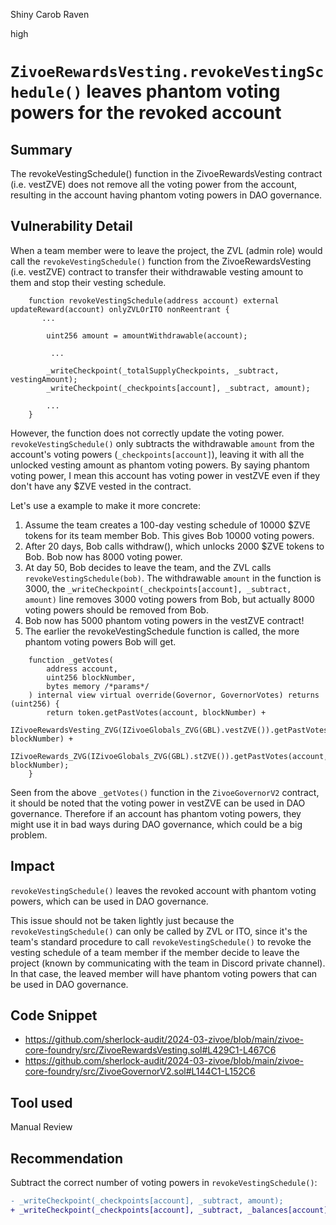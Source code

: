 Shiny Carob Raven

high

# `ZivoeRewardsVesting.revokeVestingSchedule()` leaves phantom voting powers for the revoked account

## Summary

The revokeVestingSchedule() function in the ZivoeRewardsVesting contract (i.e. vestZVE) does not remove all the voting power from the account, resulting in the account having phantom voting powers in DAO governance.

## Vulnerability Detail

When a team member were to leave the project, the ZVL (admin role) would call the `revokeVestingSchedule()` function from the ZivoeRewardsVesting (i.e. vestZVE) contract to transfer their withdrawable vesting amount to them and stop their vesting schedule.

```solidity
    function revokeVestingSchedule(address account) external updateReward(account) onlyZVLOrITO nonReentrant {
       ...
        
        uint256 amount = amountWithdrawable(account);
       
         ...

        _writeCheckpoint(_totalSupplyCheckpoints, _subtract, vestingAmount);
        _writeCheckpoint(_checkpoints[account], _subtract, amount);
        
        ...
    }
```

However, the function does not correctly update the voting power. `revokeVestingSchedule()` only subtracts the withdrawable `amount` from the account's voting powers (`_checkpoints[account]`), leaving it with all the unlocked vesting amount as phantom voting powers. By saying phantom voting power, I mean this account has voting power in vestZVE even if they don't have any $ZVE vested in the contract.

Let's use a example to make it more concrete:
1. Assume the team creates a 100-day vesting schedule of 10000 $ZVE tokens for its team member Bob. This gives Bob 10000 voting powers.
2. After 20 days, Bob calls withdraw(), which unlocks 2000 $ZVE tokens to Bob. Bob now has 8000 voting power.
3. At day 50, Bob decides to leave the team, and the ZVL calls `revokeVestingSchedule(bob)`.  The withdrawable `amount` in the function is 3000, the `_writeCheckpoint(_checkpoints[account], _subtract, amount)` line removes 3000 voting powers from Bob, but actually 8000 voting powers should be removed from Bob.
4. Bob now has 5000 phantom voting powers in the vestZVE contract!
5. The earlier the revokeVestingSchedule function is called, the more phantom voting powers Bob will get.


```solidity
    function _getVotes(
        address account,
        uint256 blockNumber,
        bytes memory /*params*/
    ) internal view virtual override(Governor, GovernorVotes) returns (uint256) {
        return token.getPastVotes(account, blockNumber) + 
            IZivoeRewardsVesting_ZVG(IZivoeGlobals_ZVG(GBL).vestZVE()).getPastVotes(account, blockNumber) +
            IZivoeRewards_ZVG(IZivoeGlobals_ZVG(GBL).stZVE()).getPastVotes(account, blockNumber);
    }
```
Seen from the above `_getVotes()` function in the `ZivoeGovernorV2` contract, it should be noted that the voting power in vestZVE can be used in DAO governance.
Therefore if an account has phantom voting powers, they might use it in bad ways during DAO governance, which could be a big problem.

## Impact

`revokeVestingSchedule()` leaves the revoked account with phantom voting powers, which can be used in DAO governance.

This issue should not be taken lightly just because the `revokeVestingSchedule()` can only be called by ZVL or ITO, since it's the team's standard procedure to call `revokeVestingSchedule()` to revoke the vesting schedule of a team member if the member decide to leave the project (known by communicating with the team in Discord private channel). In that case, the leaved member will have phantom voting powers that can be used in DAO governance.

## Code Snippet
- https://github.com/sherlock-audit/2024-03-zivoe/blob/main/zivoe-core-foundry/src/ZivoeRewardsVesting.sol#L429C1-L467C6
- https://github.com/sherlock-audit/2024-03-zivoe/blob/main/zivoe-core-foundry/src/ZivoeGovernorV2.sol#L144C1-L152C6

## Tool used

Manual Review

## Recommendation

Subtract the correct number of voting powers in `revokeVestingSchedule()`:
```diff
- _writeCheckpoint(_checkpoints[account], _subtract, amount);
+ _writeCheckpoint(_checkpoints[account], _subtract, _balances[account]);
```